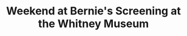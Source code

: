 ---
ee_id: '132'
site: '1'
type: '2'
url: 2011-127-weekend-at-bernies-screening-at-the-whitney-museum
title: Weekend at Bernie's Screening at the Whitney Museum
year: '2011'
display_year: '2011'
medium:
dims: Variable
pitch: "​Weekend at Bernie’s screening at the Whitney Museum."
ps:
live_url:
related:
youtube:
related_code:
imgs: Weekend-at-Bernies-Screening-at-Whitney-2011-127-performance-view-2-database-TO.jpg
subheading:
download:
add_credit:
add_credits:
commission:
layout: things-i-made
---